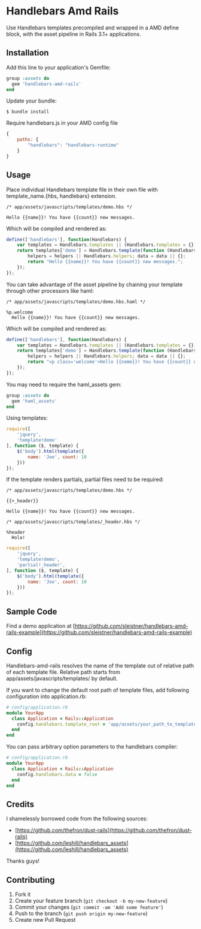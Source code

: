 # Handlebars Amd Rails

Use Handlebars templates precompiled and wrapped in a AMD define block, with the asset pipeline in Rails 3.1+ applications.

## Installation

Add this line to your application's Gemfile:

```ruby
group :assets do
  gem 'handlebars-amd-rails'
end
```

Update your bundle:

```
$ bundle install
```

Require handlebars.js in your AMD config file

```javascript
{
    paths: {
        "handlebars": "handlebars-runtime"
    }
}
```

## Usage

Place individual Handlebars template file in their own file with template_name.{hbs, handlebars} extension.

```
/* app/assets/javascripts/templates/demo.hbs */

Hello {{name}}! You have {{count}} new messages.
```

Which will be compiled and rendered as:

```javascript
define(['handlebars'], function(Handlebars) {
    var templates = Handlebars.templates || (Handlebars.templates = {});
    return templates['demo'] = Handlebars.template(function (Handlebars,depth0,helpers,partials,data) {
        helpers = helpers || Handlebars.helpers; data = data || {};
        return "Hello {{name}}! You have {{count}} new messages.";
    });
});
```

You can take advantage of the asset pipeline by chaining your template through other processors like haml:

```
/* app/assets/javascripts/templates/demo.hbs.haml */

%p.welcome
  Hello {{name}}! You have {{count}} new messages.
```

Which will be compiled and rendered as:

```javascript
define(['handlebars'], function(Handlebars) {
    var templates = Handlebars.templates || (Handlebars.templates = {});
    return templates['demo'] = Handlebars.template(function (Handlebars,depth0,helpers,partials,data) {
        helpers = helpers || Handlebars.helpers; data = data || {};
        return "<p class='welcome'>Hello {{name}}! You have {{count}} new messages.</p>";
    });
});
```

You may need to require the haml_assets gem:

```ruby
group :assets do
  gem 'haml_assets'
end
```

Using templates:

```javascript
require([
    'jquery',
    'template!demo'
], function ($, template) {
    $('body').html(template({
        name: 'Joe', count: 10
    }))
});
```

If the template renders partials, partial files need to be required:

```
/* app/assets/javascripts/templates/demo.hbs */

{{>_header}}

Hello {{name}}! You have {{count}} new messages.
```

```
/* app/assets/javascripts/templates/_header.hbs */

%header
  Hola!
```

```javascript
require([
    'jquery',
    'template!demo',
    'partial!_header',
], function ($, template) {
    $('body').html(template({
        name: 'Joe', count: 10
    }))
});
```

## Sample Code

Find a demo application at [https://github.com/sleistner/handlebars-amd-rails-example](https://github.com/sleistner/handlebars-amd-rails-example)

## Config

Handlebars-amd-rails resolves the name of the template out of relative path of each template file. Relative path starts from app/assets/javascripts/templates/ by default.

If you want to change the default root path of template files, add following configuration into application.rb:

```ruby
# config/application.rb
module YourApp
  class Application < Rails::Application
    config.handlebars.template_root = 'app/assets/your_path_to_templates/'
  end
end
```

You can pass arbitrary option parameters to the handlebars compiler:

```ruby
# config/application.rb
module YourApp
  class Application < Rails::Application
    config.handlebars.data = false
  end
end
```

## Credits

I shamelessly borrowed code from the following sources:

* [https://github.com/thefron/dust-rails](https://github.com/thefron/dust-rails)
* [https://github.com/leshill/handlebars_assets](https://github.com/leshill/handlebars_assets)

Thanks guys!

## Contributing

1. Fork it
2. Create your feature branch (`git checkout -b my-new-feature`)
3. Commit your changes (`git commit -am 'Add some feature'`)
4. Push to the branch (`git push origin my-new-feature`)
5. Create new Pull Request

